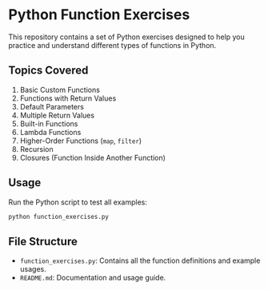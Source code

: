 # Python Function Exercises

This repository contains a set of Python exercises designed to help you practice and understand different types of functions in Python.

## Topics Covered

1. Basic Custom Functions
2. Functions with Return Values
3. Default Parameters
4. Multiple Return Values
5. Built-in Functions
6. Lambda Functions
7. Higher-Order Functions (`map`, `filter`)
8. Recursion
9. Closures (Function Inside Another Function)

## Usage

Run the Python script to test all examples:

```bash
python function_exercises.py
```

## File Structure

- `function_exercises.py`: Contains all the function definitions and example usages.
- `README.md`: Documentation and usage guide.


